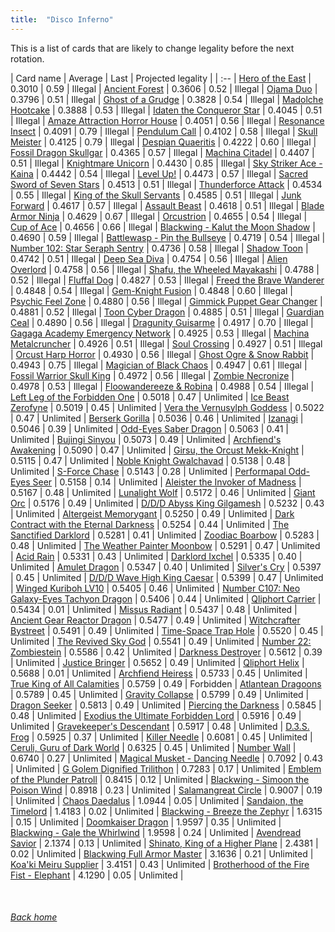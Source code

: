 ```yaml
---
title:  "Disco Inferno"
---
```


This is a list of cards that are likely to change legality before the next rotation.

| Card name | Average | Last | Projected legality |
| :-- |
[Hero of the East](https://db.ygoprodeck.com/card/?search=Hero%20of%20the%20East) | 0.3010 | 0.59 | Illegal |
[Ancient Forest](https://db.ygoprodeck.com/card/?search=Ancient%20Forest) | 0.3606 | 0.52 | Illegal |
[Ojama Duo](https://db.ygoprodeck.com/card/?search=Ojama%20Duo) | 0.3796 | 0.51 | Illegal |
[Ghost of a Grudge](https://db.ygoprodeck.com/card/?search=Ghost%20of%20a%20Grudge) | 0.3828 | 0.54 | Illegal |
[Madolche Hootcake](https://db.ygoprodeck.com/card/?search=Madolche%20Hootcake) | 0.3888 | 0.53 | Illegal |
[Idaten the Conqueror Star](https://db.ygoprodeck.com/card/?search=Idaten%20the%20Conqueror%20Star) | 0.4045 | 0.51 | Illegal |
[Amaze Attraction Horror House](https://db.ygoprodeck.com/card/?search=Amaze%20Attraction%20Horror%20House) | 0.4051 | 0.56 | Illegal |
[Resonance Insect](https://db.ygoprodeck.com/card/?search=Resonance%20Insect) | 0.4091 | 0.79 | Illegal |
[Pendulum Call](https://db.ygoprodeck.com/card/?search=Pendulum%20Call) | 0.4102 | 0.58 | Illegal |
[Skull Meister](https://db.ygoprodeck.com/card/?search=Skull%20Meister) | 0.4125 | 0.79 | Illegal |
[Despian Quaeritis](https://db.ygoprodeck.com/card/?search=Despian%20Quaeritis) | 0.4222 | 0.60 | Illegal |
[Fossil Dragon Skullgar](https://db.ygoprodeck.com/card/?search=Fossil%20Dragon%20Skullgar) | 0.4365 | 0.57 | Illegal |
[Machina Citadel](https://db.ygoprodeck.com/card/?search=Machina%20Citadel) | 0.4407 | 0.51 | Illegal |
[Knightmare Unicorn](https://db.ygoprodeck.com/card/?search=Knightmare%20Unicorn) | 0.4430 | 0.85 | Illegal |
[Sky Striker Ace - Kaina](https://db.ygoprodeck.com/card/?search=Sky%20Striker%20Ace%20-%20Kaina) | 0.4442 | 0.54 | Illegal |
[Level Up!](https://db.ygoprodeck.com/card/?search=Level%20Up!) | 0.4473 | 0.57 | Illegal |
[Sacred Sword of Seven Stars](https://db.ygoprodeck.com/card/?search=Sacred%20Sword%20of%20Seven%20Stars) | 0.4513 | 0.51 | Illegal |
[Thunderforce Attack](https://db.ygoprodeck.com/card/?search=Thunderforce%20Attack) | 0.4534 | 0.55 | Illegal |
[King of the Skull Servants](https://db.ygoprodeck.com/card/?search=King%20of%20the%20Skull%20Servants) | 0.4585 | 0.51 | Illegal |
[Junk Forward](https://db.ygoprodeck.com/card/?search=Junk%20Forward) | 0.4617 | 0.57 | Illegal |
[Assault Beast](https://db.ygoprodeck.com/card/?search=Assault%20Beast) | 0.4618 | 0.51 | Illegal |
[Blade Armor Ninja](https://db.ygoprodeck.com/card/?search=Blade%20Armor%20Ninja) | 0.4629 | 0.67 | Illegal |
[Orcustrion](https://db.ygoprodeck.com/card/?search=Orcustrion) | 0.4655 | 0.54 | Illegal |
[Cup of Ace](https://db.ygoprodeck.com/card/?search=Cup%20of%20Ace) | 0.4656 | 0.66 | Illegal |
[Blackwing - Kalut the Moon Shadow](https://db.ygoprodeck.com/card/?search=Blackwing%20-%20Kalut%20the%20Moon%20Shadow) | 0.4690 | 0.59 | Illegal |
[Battlewasp - Pin the Bullseye](https://db.ygoprodeck.com/card/?search=Battlewasp%20-%20Pin%20the%20Bullseye) | 0.4719 | 0.54 | Illegal |
[Number 102: Star Seraph Sentry](https://db.ygoprodeck.com/card/?search=Number%20102:%20Star%20Seraph%20Sentry) | 0.4736 | 0.58 | Illegal |
[Shadow Toon](https://db.ygoprodeck.com/card/?search=Shadow%20Toon) | 0.4742 | 0.51 | Illegal |
[Deep Sea Diva](https://db.ygoprodeck.com/card/?search=Deep%20Sea%20Diva) | 0.4754 | 0.56 | Illegal |
[Alien Overlord](https://db.ygoprodeck.com/card/?search=Alien%20Overlord) | 0.4758 | 0.56 | Illegal |
[Shafu, the Wheeled Mayakashi](https://db.ygoprodeck.com/card/?search=Shafu,%20the%20Wheeled%20Mayakashi) | 0.4788 | 0.52 | Illegal |
[Fluffal Dog](https://db.ygoprodeck.com/card/?search=Fluffal%20Dog) | 0.4827 | 0.53 | Illegal |
[Freed the Brave Wanderer](https://db.ygoprodeck.com/card/?search=Freed%20the%20Brave%20Wanderer) | 0.4848 | 0.54 | Illegal |
[Gem-Knight Fusion](https://db.ygoprodeck.com/card/?search=Gem-Knight%20Fusion) | 0.4848 | 0.60 | Illegal |
[Psychic Feel Zone](https://db.ygoprodeck.com/card/?search=Psychic%20Feel%20Zone) | 0.4880 | 0.56 | Illegal |
[Gimmick Puppet Gear Changer](https://db.ygoprodeck.com/card/?search=Gimmick%20Puppet%20Gear%20Changer) | 0.4881 | 0.52 | Illegal |
[Toon Cyber Dragon](https://db.ygoprodeck.com/card/?search=Toon%20Cyber%20Dragon) | 0.4885 | 0.51 | Illegal |
[Guardian Ceal](https://db.ygoprodeck.com/card/?search=Guardian%20Ceal) | 0.4890 | 0.56 | Illegal |
[Dragunity Guisarme](https://db.ygoprodeck.com/card/?search=Dragunity%20Guisarme) | 0.4917 | 0.70 | Illegal |
[Gagaga Academy Emergency Network](https://db.ygoprodeck.com/card/?search=Gagaga%20Academy%20Emergency%20Network) | 0.4925 | 0.53 | Illegal |
[Machina Metalcruncher](https://db.ygoprodeck.com/card/?search=Machina%20Metalcruncher) | 0.4926 | 0.51 | Illegal |
[Soul Crossing](https://db.ygoprodeck.com/card/?search=Soul%20Crossing) | 0.4927 | 0.51 | Illegal |
[Orcust Harp Horror](https://db.ygoprodeck.com/card/?search=Orcust%20Harp%20Horror) | 0.4930 | 0.56 | Illegal |
[Ghost Ogre & Snow Rabbit](https://db.ygoprodeck.com/card/?search=Ghost%20Ogre%20%26%20Snow%20Rabbit) | 0.4943 | 0.75 | Illegal |
[Magician of Black Chaos](https://db.ygoprodeck.com/card/?search=Magician%20of%20Black%20Chaos) | 0.4947 | 0.61 | Illegal |
[Fossil Warrior Skull King](https://db.ygoprodeck.com/card/?search=Fossil%20Warrior%20Skull%20King) | 0.4972 | 0.56 | Illegal |
[Zombie Necronize](https://db.ygoprodeck.com/card/?search=Zombie%20Necronize) | 0.4978 | 0.53 | Illegal |
[Floowandereeze & Robina](https://db.ygoprodeck.com/card/?search=Floowandereeze%20%26%20Robina) | 0.4988 | 0.54 | Illegal |
[Left Leg of the Forbidden One](https://db.ygoprodeck.com/card/?search=Left%20Leg%20of%20the%20Forbidden%20One) | 0.5018 | 0.47 | Unlimited |
[Ice Beast Zerofyne](https://db.ygoprodeck.com/card/?search=Ice%20Beast%20Zerofyne) | 0.5019 | 0.45 | Unlimited |
[Vera the Vernusylph Goddess](https://db.ygoprodeck.com/card/?search=Vera%20the%20Vernusylph%20Goddess) | 0.5022 | 0.47 | Unlimited |
[Berserk Gorilla](https://db.ygoprodeck.com/card/?search=Berserk%20Gorilla) | 0.5036 | 0.46 | Unlimited |
[Izanagi](https://db.ygoprodeck.com/card/?search=Izanagi) | 0.5046 | 0.39 | Unlimited |
[Odd-Eyes Saber Dragon](https://db.ygoprodeck.com/card/?search=Odd-Eyes%20Saber%20Dragon) | 0.5063 | 0.41 | Unlimited |
[Bujingi Sinyou](https://db.ygoprodeck.com/card/?search=Bujingi%20Sinyou) | 0.5073 | 0.49 | Unlimited |
[Archfiend's Awakening](https://db.ygoprodeck.com/card/?search=Archfiend's%20Awakening) | 0.5090 | 0.47 | Unlimited |
[Girsu, the Orcust Mekk-Knight](https://db.ygoprodeck.com/card/?search=Girsu,%20the%20Orcust%20Mekk-Knight) | 0.5115 | 0.47 | Unlimited |
[Noble Knight Gwalchavad](https://db.ygoprodeck.com/card/?search=Noble%20Knight%20Gwalchavad) | 0.5138 | 0.48 | Unlimited |
[S-Force Chase](https://db.ygoprodeck.com/card/?search=S-Force%20Chase) | 0.5143 | 0.28 | Unlimited |
[Performapal Odd-Eyes Seer](https://db.ygoprodeck.com/card/?search=Performapal%20Odd-Eyes%20Seer) | 0.5158 | 0.14 | Unlimited |
[Aleister the Invoker of Madness](https://db.ygoprodeck.com/card/?search=Aleister%20the%20Invoker%20of%20Madness) | 0.5167 | 0.48 | Unlimited |
[Lunalight Wolf](https://db.ygoprodeck.com/card/?search=Lunalight%20Wolf) | 0.5172 | 0.46 | Unlimited |
[Giant Orc](https://db.ygoprodeck.com/card/?search=Giant%20Orc) | 0.5176 | 0.49 | Unlimited |
[D/D/D Abyss King Gilgamesh](https://db.ygoprodeck.com/card/?search=D/D/D%20Abyss%20King%20Gilgamesh) | 0.5232 | 0.43 | Unlimited |
[Altergeist Memorygant](https://db.ygoprodeck.com/card/?search=Altergeist%20Memorygant) | 0.5250 | 0.49 | Unlimited |
[Dark Contract with the Eternal Darkness](https://db.ygoprodeck.com/card/?search=Dark%20Contract%20with%20the%20Eternal%20Darkness) | 0.5254 | 0.44 | Unlimited |
[The Sanctified Darklord](https://db.ygoprodeck.com/card/?search=The%20Sanctified%20Darklord) | 0.5281 | 0.41 | Unlimited |
[Zoodiac Boarbow](https://db.ygoprodeck.com/card/?search=Zoodiac%20Boarbow) | 0.5283 | 0.48 | Unlimited |
[The Weather Painter Moonbow](https://db.ygoprodeck.com/card/?search=The%20Weather%20Painter%20Moonbow) | 0.5291 | 0.47 | Unlimited |
[Acid Rain](https://db.ygoprodeck.com/card/?search=Acid%20Rain) | 0.5331 | 0.43 | Unlimited |
[Darklord Ixchel](https://db.ygoprodeck.com/card/?search=Darklord%20Ixchel) | 0.5335 | 0.40 | Unlimited |
[Amulet Dragon](https://db.ygoprodeck.com/card/?search=Amulet%20Dragon) | 0.5347 | 0.40 | Unlimited |
[Silver's Cry](https://db.ygoprodeck.com/card/?search=Silver's%20Cry) | 0.5397 | 0.45 | Unlimited |
[D/D/D Wave High King Caesar](https://db.ygoprodeck.com/card/?search=D/D/D%20Wave%20High%20King%20Caesar) | 0.5399 | 0.47 | Unlimited |
[Winged Kuriboh LV10](https://db.ygoprodeck.com/card/?search=Winged%20Kuriboh%20LV10) | 0.5405 | 0.46 | Unlimited |
[Number C107: Neo Galaxy-Eyes Tachyon Dragon](https://db.ygoprodeck.com/card/?search=Number%20C107:%20Neo%20Galaxy-Eyes%20Tachyon%20Dragon) | 0.5406 | 0.44 | Unlimited |
[Qliphort Carrier](https://db.ygoprodeck.com/card/?search=Qliphort%20Carrier) | 0.5434 | 0.01 | Unlimited |
[Missus Radiant](https://db.ygoprodeck.com/card/?search=Missus%20Radiant) | 0.5437 | 0.48 | Unlimited |
[Ancient Gear Reactor Dragon](https://db.ygoprodeck.com/card/?search=Ancient%20Gear%20Reactor%20Dragon) | 0.5477 | 0.49 | Unlimited |
[Witchcrafter Bystreet](https://db.ygoprodeck.com/card/?search=Witchcrafter%20Bystreet) | 0.5491 | 0.49 | Unlimited |
[Time-Space Trap Hole](https://db.ygoprodeck.com/card/?search=Time-Space%20Trap%20Hole) | 0.5520 | 0.45 | Unlimited |
[The Revived Sky God](https://db.ygoprodeck.com/card/?search=The%20Revived%20Sky%20God) | 0.5541 | 0.49 | Unlimited |
[Number 22: Zombiestein](https://db.ygoprodeck.com/card/?search=Number%2022:%20Zombiestein) | 0.5586 | 0.42 | Unlimited |
[Darkness Destroyer](https://db.ygoprodeck.com/card/?search=Darkness%20Destroyer) | 0.5612 | 0.39 | Unlimited |
[Justice Bringer](https://db.ygoprodeck.com/card/?search=Justice%20Bringer) | 0.5652 | 0.49 | Unlimited |
[Qliphort Helix](https://db.ygoprodeck.com/card/?search=Qliphort%20Helix) | 0.5688 | 0.01 | Unlimited |
[Archfiend Heiress](https://db.ygoprodeck.com/card/?search=Archfiend%20Heiress) | 0.5733 | 0.45 | Unlimited |
[True King of All Calamities](https://db.ygoprodeck.com/card/?search=True%20King%20of%20All%20Calamities) | 0.5759 | 0.49 | Forbidden |
[Atlantean Dragoons](https://db.ygoprodeck.com/card/?search=Atlantean%20Dragoons) | 0.5789 | 0.45 | Unlimited |
[Gravity Collapse](https://db.ygoprodeck.com/card/?search=Gravity%20Collapse) | 0.5799 | 0.49 | Unlimited |
[Dragon Seeker](https://db.ygoprodeck.com/card/?search=Dragon%20Seeker) | 0.5813 | 0.49 | Unlimited |
[Piercing the Darkness](https://db.ygoprodeck.com/card/?search=Piercing%20the%20Darkness) | 0.5845 | 0.48 | Unlimited |
[Exodius the Ultimate Forbidden Lord](https://db.ygoprodeck.com/card/?search=Exodius%20the%20Ultimate%20Forbidden%20Lord) | 0.5916 | 0.49 | Unlimited |
[Gravekeeper's Descendant](https://db.ygoprodeck.com/card/?search=Gravekeeper's%20Descendant) | 0.5917 | 0.48 | Unlimited |
[D.3.S. Frog](https://db.ygoprodeck.com/card/?search=D.3.S.%20Frog) | 0.5925 | 0.37 | Unlimited |
[Killer Needle](https://db.ygoprodeck.com/card/?search=Killer%20Needle) | 0.6081 | 0.45 | Unlimited |
[Ceruli, Guru of Dark World](https://db.ygoprodeck.com/card/?search=Ceruli,%20Guru%20of%20Dark%20World) | 0.6325 | 0.45 | Unlimited |
[Number Wall](https://db.ygoprodeck.com/card/?search=Number%20Wall) | 0.6740 | 0.27 | Unlimited |
[Magical Musket - Dancing Needle](https://db.ygoprodeck.com/card/?search=Magical%20Musket%20-%20Dancing%20Needle) | 0.7092 | 0.43 | Unlimited |
[G Golem Dignified Trilithon](https://db.ygoprodeck.com/card/?search=G%20Golem%20Dignified%20Trilithon) | 0.7283 | 0.17 | Unlimited |
[Emblem of the Plunder Patroll](https://db.ygoprodeck.com/card/?search=Emblem%20of%20the%20Plunder%20Patroll) | 0.8415 | 0.12 | Unlimited |
[Blackwing - Simoon the Poison Wind](https://db.ygoprodeck.com/card/?search=Blackwing%20-%20Simoon%20the%20Poison%20Wind) | 0.8918 | 0.23 | Unlimited |
[Salamangreat Circle](https://db.ygoprodeck.com/card/?search=Salamangreat%20Circle) | 0.9007 | 0.19 | Unlimited |
[Chaos Daedalus](https://db.ygoprodeck.com/card/?search=Chaos%20Daedalus) | 1.0944 | 0.05 | Unlimited |
[Sandaion, the Timelord](https://db.ygoprodeck.com/card/?search=Sandaion,%20the%20Timelord) | 1.4183 | 0.02 | Unlimited |
[Blackwing - Breeze the Zephyr](https://db.ygoprodeck.com/card/?search=Blackwing%20-%20Breeze%20the%20Zephyr) | 1.6315 | 0.15 | Unlimited |
[Doomkaiser Dragon](https://db.ygoprodeck.com/card/?search=Doomkaiser%20Dragon) | 1.9597 | 0.35 | Unlimited |
[Blackwing - Gale the Whirlwind](https://db.ygoprodeck.com/card/?search=Blackwing%20-%20Gale%20the%20Whirlwind) | 1.9598 | 0.24 | Unlimited |
[Avendread Savior](https://db.ygoprodeck.com/card/?search=Avendread%20Savior) | 2.1374 | 0.13 | Unlimited |
[Shinato, King of a Higher Plane](https://db.ygoprodeck.com/card/?search=Shinato,%20King%20of%20a%20Higher%20Plane) | 2.4381 | 0.02 | Unlimited |
[Blackwing Full Armor Master](https://db.ygoprodeck.com/card/?search=Blackwing%20Full%20Armor%20Master) | 3.1636 | 0.21 | Unlimited |
[Koa'ki Meiru Supplier](https://db.ygoprodeck.com/card/?search=Koa'ki%20Meiru%20Supplier) | 3.4151 | 0.43 | Unlimited |
[Brotherhood of the Fire Fist - Elephant](https://db.ygoprodeck.com/card/?search=Brotherhood%20of%20the%20Fire%20Fist%20-%20Elephant) | 4.1290 | 0.05 | Unlimited |

<br>

###### [Back home](index)